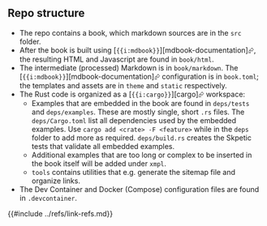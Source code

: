 ## Repo structure

- The repo contains a book, which markdown sources are in the `src` folder.
- After the book is built using [`{{i:mdbook}}`][mdbook-documentation]⮳, the resulting HTML and Javascript are found in `book/html`.
- The intermediate (processed) Markdown is in `book/markdown`. The [`{{i:mdbook}}`][mdbook-documentation]⮳ configuration is in `book.toml`; the templates and assets are in `theme` and `static` respectively.
- The Rust code is organized as a [`{{i:cargo}}`][cargo]⮳ workspace:
  - Examples that are embedded in the book are found in `deps/tests` and `deps/examples`. These are mostly single, short `.rs` files. The `deps/Cargo.toml` list all dependencies used by the embedded examples. Use `cargo add <crate> -F <feature>` while in the `deps` folder to add more as required. `deps/build.rs` creates the Skpetic tests that validate all embedded examples.
  - Additional examples that are too long or complex to be inserted in the book itself will be added under `xmpl`.
  - `tools` contains utilities that e.g. generate the sitemap file and organize links.
- The Dev Container and Docker (Compose) configuration files are found in `.devcontainer`.

{{#include ../refs/link-refs.md}}
